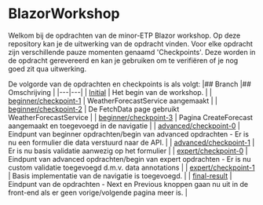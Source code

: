 # BlazorWorkshop

Welkom bij de opdrachten van de minor-ETP Blazor workshop.
Op deze repository kan je de uitwerking van de opdracht vinden. Voor elke opdracht zijn verschillende pauze momenten genaamd 'Checkpoints'. 
Deze worden in de opdracht gerevereerd en kan je gebruiken om te verifiëren of je nog goed zit qua uitwerking.

De volgorde van de opdrachten en checkpoints is als volgt:
|## Branch   |## Omschrijving   |
|---|---|
| [Initial](https://github.com/nijenhof/BlazorWorkshop) | Het begin van de workshop.   |
| [beginner/checkpoint-1](https://github.com/nijenhof/BlazorWorkshop/tree/beginner/checkpoint-1)  | WeatherForecastService aangemaakt    |
| [beginner/checkpoint-2](https://github.com/nijenhof/BlazorWorkshop/tree/beginner/checkpoint-2)  | De FetchData page gebruikt WeatherForecastService  |
| [beginner/checkpoint-3](https://github.com/nijenhof/BlazorWorkshop/tree/beginner/checkpoint-3)  | Pagina CreateForecast aangemaakt en toegevoegd in de navigatie  |
| [advanced/checkpoint-0](https://github.com/nijenhof/BlazorWorkshop/tree/advanced/checkpoint-0)  | Eindpunt van beginner opdrachten/begin van advanced opdrachten - Er is nu een formulier die data verstuurd naar de API.  |
| [advanced/checkpoint-1](https://github.com/nijenhof/BlazorWorkshop/tree/advanced/checkpoint-1)  | Er is nu basis validatie aanwezig op het formulier  |
| [expert/checkpoint-0](https://github.com/nijenhof/BlazorWorkshop/tree/expert/checkpoint-0)  | Eindpunt van advanced opdrachten/begin van expert opdrachten - Er is nu custom validatie toegevoegd d.m.v. data annotations   |
| [expert/checkpoint-1](https://github.com/nijenhof/BlazorWorkshop/tree/expert/checkpoint-1)  | Basis implementatie van de navigatie is toegevoegd.  |
| [final-result](https://github.com/nijenhof/BlazorWorkshop/tree/final-result)  | Eindpunt van de opdrachten - Next en Previous knoppen gaan nu uit in de front-end als er geen vorige/volgende pagina meer is.  |
